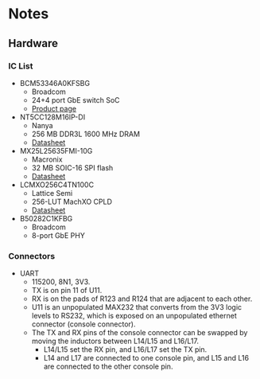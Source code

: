 # Notes

## Hardware

### IC List

- BCM53346A0KFSBG
  - Broadcom
  - 24+4 port GbE switch SoC
  - [Product page](https://www.broadcom.com/products/ethernet-connectivity/switching/strataconnect/bcm5334x)
- NT5CC128M16IP-DI
  - Nanya
  - 256 MB DDR3L 1600 MHz DRAM
  - [Datasheet](http://static6.arrow.com/aropdfconversion/4870b2314d92e311d08df94e91cdbd8b3609b896/357986404255011135798553711652932gb_ddr3_i_die_component_datasheet.pdf.pdf)
- MX25L25635FMI-10G
  - Macronix
  - 32 MB SOIC-16 SPI flash
  - [Datasheet](https://datasheet.octopart.com/MX25L25635FMI-10G-Macronix-datasheet-17291205.pdf)
- LCMXO256C4TN100C
  - Lattice Semi
  - 256-LUT MachXO CPLD
  - [Datasheet](https://www.mouser.com/datasheet/2/225/DS1002-1489634.pdf)
- B50282C1KFBG
  - Broadcom
  - 8-port GbE PHY

### Connectors

- UART
  - 115200, 8N1, 3V3.
  - TX is on pin 11 of U11.
  - RX is on the pads of R123 and R124 that are adjacent to each other.
  - U11 is an unpopulated MAX232 that converts from the 3V3 logic levels
    to RS232, which is exposed on an unpopulated ethernet connector
    (console connector).
  - The TX and RX pins of the console connector can be swapped by moving
    the inductors between L14/L15 and L16/L17.
    - L14/L15 set the RX pin, and L16/L17 set the TX pin.
    - L14 and L17 are connected to one console pin, and L15 and L16 are
      connected to the other console pin.
